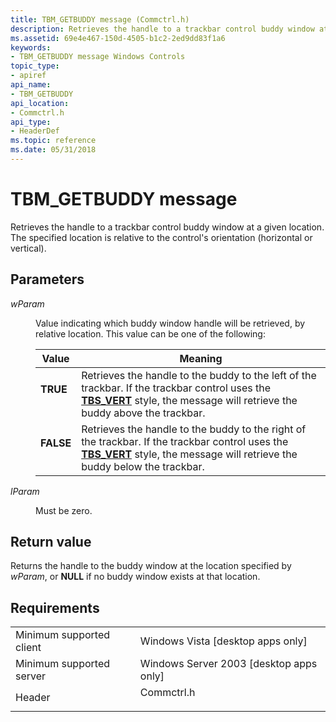 ```yaml
---
title: TBM_GETBUDDY message (Commctrl.h)
description: Retrieves the handle to a trackbar control buddy window at a given location. The specified location is relative to the control's orientation (horizontal or vertical).
ms.assetid: 69e4e467-150d-4505-b1c2-2ed9dd83f1a6
keywords:
- TBM_GETBUDDY message Windows Controls
topic_type:
- apiref
api_name:
- TBM_GETBUDDY
api_location:
- Commctrl.h
api_type:
- HeaderDef
ms.topic: reference
ms.date: 05/31/2018
---
```


# TBM\_GETBUDDY message

Retrieves the handle to a trackbar control buddy window at a given location. The specified location is relative to the control's orientation (horizontal or vertical).

## Parameters

<dl> <dt>

*wParam* 
</dt> <dd>

Value indicating which buddy window handle will be retrieved, by relative location. This value can be one of the following:



| Value                                                                                                                                    | Meaning                                                                                                                                                                                                                          |
|------------------------------------------------------------------------------------------------------------------------------------------|----------------------------------------------------------------------------------------------------------------------------------------------------------------------------------------------------------------------------------|
| <span id="TRUE"></span><span id="true"></span><dl> <dt>****TRUE****</dt> </dl>    | Retrieves the handle to the buddy to the left of the trackbar. If the trackbar control uses the [**TBS\_VERT**](trackbar-control-styles.md) style, the message will retrieve the buddy above the trackbar.<br/>  |
| <span id="FALSE"></span><span id="false"></span><dl> <dt>****FALSE****</dt> </dl> | Retrieves the handle to the buddy to the right of the trackbar. If the trackbar control uses the [**TBS\_VERT**](trackbar-control-styles.md) style, the message will retrieve the buddy below the trackbar.<br/> |



 

</dd> <dt>

*lParam* 
</dt> <dd>Must be zero.</dd> </dl>

## Return value

Returns the handle to the buddy window at the location specified by *wParam*, or **NULL** if no buddy window exists at that location.

## Requirements



|                                     |                                                                                       |
|-------------------------------------|---------------------------------------------------------------------------------------|
| Minimum supported client<br/> | Windows Vista \[desktop apps only\]<br/>                                        |
| Minimum supported server<br/> | Windows Server 2003 \[desktop apps only\]<br/>                                  |
| Header<br/>                   | <dl> <dt>Commctrl.h</dt> </dl> |



 

 





